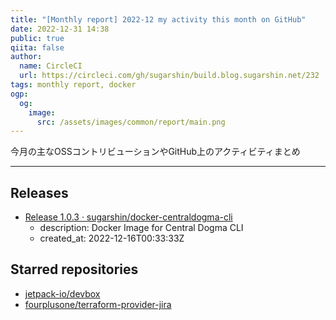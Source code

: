 ```yaml
---
title: "[Monthly report] 2022-12 my activity this month on GitHub"
date: 2022-12-31 14:38
public: true
qiita: false
author:
  name: CircleCI
  url: https://circleci.com/gh/sugarshin/build.blog.sugarshin.net/232
tags: monthly report, docker
ogp:
  og:
    image:
      src: /assets/images/common/report/main.png
---
```


今月の主なOSSコントリビューションやGitHub上のアクティビティまとめ

***

## Releases

- [Release 1.0.3 · sugarshin/docker-centraldogma-cli](https://github.com/sugarshin/docker-centraldogma-cli/releases/tag/1.0.3)
  - description: Docker Image for Central Dogma CLI
  - created_at: 2022-12-16T00:33:33Z

## Starred repositories

- [jetpack-io/devbox](https://github.com/jetpack-io/devbox)
- [fourplusone/terraform-provider-jira](https://github.com/fourplusone/terraform-provider-jira)
